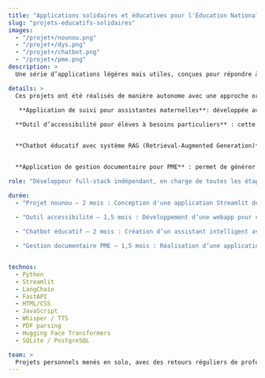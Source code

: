 ```yaml
---
title: "Applications solidaires et éducatives pour l'Éducation Nationale, les assistant·es maternel·les et les PME"
slug: "projets-educatifs-solidaires"
images:
  - "/projet+/nounou.png"
  - "/projet+/dys.png"
  - "/projet+/chatbot.png"
  - "/projet+/pme.png"
description: >
  Une série d’applications légères mais utiles, conçues pour répondre à des besoins concrets du quotidien dans les domaines de l’éducation, de la petite enfance, et de la gestion PME. Des solutions simples, accessibles, et pensées pour être partagées.

details: >
  Ces projets ont été réalisés de manière autonome avec une approche orientée impact social, souvent en collaboration informelle avec des professionnel·les de terrain. L’objectif : proposer des outils numériques concrets et gratuits à des utilisateurs parfois éloignés du numérique. 
  
   **Application de suivi pour assistantes maternelles**: développée avec Streamlit, cette app permet un suivi quotidien des enfants (repas, soins, siestes), un espace partagé avec les parents (photos, notes, documents), ainsi qu’un système d’authentification pour garantir la confidentialité. 

  **Outil d’accessibilité pour élèves à besoins particuliers** : cette webapp permet de transformer des fichiers PDF en version audio, de traduire automatiquement des documents dans plusieurs langues, ou encore de convertir de l’audio vers du texte, pour s’adapter à différents handicaps ou situations linguistiques.


  **Chatbot éducatif avec système RAG (Retrieval-Augmented Generation)** : conçu pour répondre aux préoccupations des parents d’élèves à besoins particuliers, il propose des réponses personnalisées, des conseils pratiques et des ressources officielles.


  **Application de gestion documentaire pour PME** : permet de générer et organiser facilement des documents types (contrats, devis, relances) avec des modèles préformatés et une interface simple, pensée pour les très petites entreprises.

role: "Développeur full-stack indépendant, en charge de toutes les étapes (idée, développement, design, déploiement). Projets réalisés par passion pour résoudre des problèmes concrets et les partager librement."

durée: 
  - "Projet nounou – 2 mois : Conception d'une application Streamlit de suivi des enfants, en lien avec plusieurs assistantes maternelles pour définir les besoins terrain et concevoir une interface simple et sécurisée."
  
  - "Outil accessibilité – 1,5 mois : Développement d’une webapp pour convertir, traduire et adapter des documents à différents handicaps ou contextes linguistiques, en collaboration avec un enseignant référent."

  - "Chatbot éducatif – 2 mois : Création d’un assistant intelligent avec RAG, capable de répondre aux questions de parents d’enfants à besoins particuliers, incluant un corpus de ressources officielles."

  - "Gestion documentaire PME – 1,5 mois : Réalisation d’une application interne no-code/low-code pour générer et gérer automatiquement des documents types, adaptée aux TPE avec peu de moyens techniques."


technos:
  - Python
  - Streamlit
  - LangChain
  - FastAPI
  - HTML/CSS
  - JavaScript
  - Whisper / TTS
  - PDF parsing
  - Hugging Face Transformers
  - SQLite / PostgreSQL

team: >
  Projets personnels menés en solo, avec des retours réguliers de professionnel·les du secteur (enseignant·es, assistant·es maternel·les, dirigeants de PME) pour ajuster les fonctionnalités aux usages réels.
---
```

